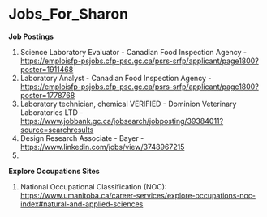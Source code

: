 # Jobs_For_Sharon

__Job Postings__

1. Science Laboratory Evaluator - Canadian Food Inspection Agency - https://emploisfp-psjobs.cfp-psc.gc.ca/psrs-srfp/applicant/page1800?poster=1911468
2. Laboratory Analyst - Canadian Food Inspection Agency - https://emploisfp-psjobs.cfp-psc.gc.ca/psrs-srfp/applicant/page1800?poster=1778768
3. Laboratory technician, chemical VERIFIED - Dominion Veterinary Laboratories LTD - https://www.jobbank.gc.ca/jobsearch/jobposting/39384011?source=searchresults
4. Design Research Associate - Bayer  - https://www.linkedin.com/jobs/view/3748967215
5. 

__Explore Occupations Sites__

1. National Occupational Classification (NOC): https://www.umanitoba.ca/career-services/explore-occupations-noc-index#natural-and-applied-sciences

